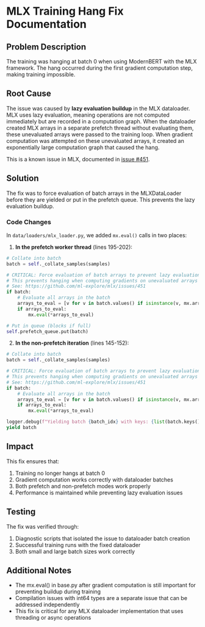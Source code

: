 # MLX Training Hang Fix Documentation

## Problem Description

The training was hanging at batch 0 when using ModernBERT with the MLX framework. The hang occurred during the first gradient computation step, making training impossible.

## Root Cause

The issue was caused by **lazy evaluation buildup** in the MLX dataloader. MLX uses lazy evaluation, meaning operations are not computed immediately but are recorded in a computation graph. When the dataloader created MLX arrays in a separate prefetch thread without evaluating them, these unevaluated arrays were passed to the training loop. When gradient computation was attempted on these unevaluated arrays, it created an exponentially large computation graph that caused the hang.

This is a known issue in MLX, documented in [issue #451](https://github.com/ml-explore/mlx/issues/451).

## Solution

The fix was to force evaluation of batch arrays in the MLXDataLoader before they are yielded or put in the prefetch queue. This prevents the lazy evaluation buildup.

### Code Changes

In `data/loaders/mlx_loader.py`, we added `mx.eval()` calls in two places:

1. **In the prefetch worker thread** (lines 195-202):
```python
# Collate into batch
batch = self._collate_samples(samples)

# CRITICAL: Force evaluation of batch arrays to prevent lazy evaluation buildup
# This prevents hanging when computing gradients on unevaluated arrays
# See: https://github.com/ml-explore/mlx/issues/451
if batch:
    # Evaluate all arrays in the batch
    arrays_to_eval = [v for v in batch.values() if isinstance(v, mx.array)]
    if arrays_to_eval:
        mx.eval(*arrays_to_eval)

# Put in queue (blocks if full)
self.prefetch_queue.put(batch)
```

2. **In the non-prefetch iteration** (lines 145-152):
```python
# Collate into batch
batch = self._collate_samples(samples)

# CRITICAL: Force evaluation of batch arrays to prevent lazy evaluation buildup
# This prevents hanging when computing gradients on unevaluated arrays
# See: https://github.com/ml-explore/mlx/issues/451
if batch:
    # Evaluate all arrays in the batch
    arrays_to_eval = [v for v in batch.values() if isinstance(v, mx.array)]
    if arrays_to_eval:
        mx.eval(*arrays_to_eval)

logger.debug(f"Yielding batch {batch_idx} with keys: {list(batch.keys())}")
yield batch
```

## Impact

This fix ensures that:
1. Training no longer hangs at batch 0
2. Gradient computation works correctly with dataloader batches
3. Both prefetch and non-prefetch modes work properly
4. Performance is maintained while preventing lazy evaluation issues

## Testing

The fix was verified through:
1. Diagnostic scripts that isolated the issue to dataloader batch creation
2. Successful training runs with the fixed dataloader
3. Both small and large batch sizes work correctly

## Additional Notes

- The mx.eval() in base.py after gradient computation is still important for preventing buildup during training
- Compilation issues with int64 types are a separate issue that can be addressed independently
- This fix is critical for any MLX dataloader implementation that uses threading or async operations